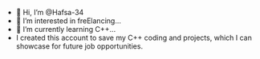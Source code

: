 - 👋 Hi, I’m @Hafsa-34
- 👀 I’m interested in freElancing...
- 🌱 I’m currently learning C++...
- I created this account to save my C++ coding and projects, which I can showcase for future job opportunities.  
<!---
Hafsa-34/Hafsa-34 is a ✨ special ✨ repository because its `README.md` (this file) appears on your GitHub profile.
You can click the Preview link to take a look at your changes.
--->
